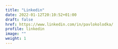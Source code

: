 ```yaml
---
title: "Linkedin"
date: 2022-01-12T20:10:52+01:00
draft: false
href: https://www.linkedin.com/in/pavlokolodka/
profile: linkedin
image: ""
weight: 1
---
```

